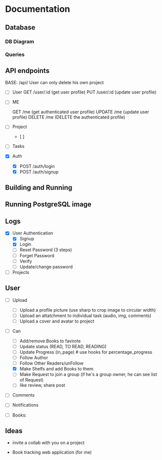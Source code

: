 # Documentation

## Database

### DB Diagram

### Queries

## API endpoints

BASE: /api/
User can only delete his own project

- [ ] User
    GET /user/:id (get user profile)
    PUT /user/:id (update user profile)
- [ ] ME

    GET /me (get authenticated user profile)
    UPDATE /me (update user profile)
    DELETE /me (DELETE the authenticated profile)

- [ ] Project
  - [ ]

- [ ] Tasks

- [x] Auth
  - [x] POST /auth/login
  - [x] POST /auth/signup

## Building and Running

## Running PostgreSQL image

## Logs

- [x] User Authentication
  - [x] Signup
  - [x] Login
  - [ ] Reset Password (3 steps)
  - [ ] Forget Password
  - [ ] Verify
  - [ ] Update/change password
- [ ] Projects

## User

- [ ] Upload
  - [ ] Upload a profile picture (use sharp to crop image to circular width)
  - [ ] Upload an attatchment to individual task (audio, img, comments)
  - [ ] Upload a cover and avatar to project
- [ ] Can
  - [ ] Add/remove Books to favirote
  - [ ] Update status (READ, TO READ, READING)
  - [ ] Update Progress (in_page) # use hooks for percentage_progress
  - [ ] Follow Author
  - [ ] Follow Other Readers/unFollow
  - [x] Make Shelfs and add Books to them
  - [ ] Make Request to join a group (if he's a group owner, he can see list of Request)
  - [ ] like review, share post

- [ ] Comments

- [ ] Notifications

- [ ] Books:

## Ideas

- invite a collab with you on a project

- Book tracking web application (for me)
